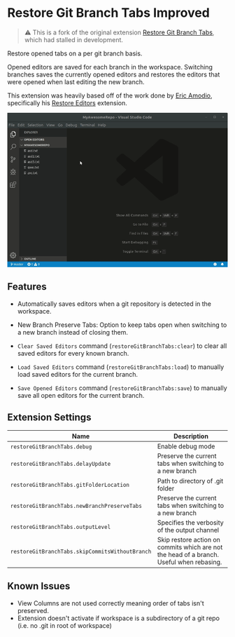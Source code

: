 # Restore Git Branch Tabs Improved

> ⚠️ This is a fork of the original extension [Restore Git Branch Tabs](https://marketplace.visualstudio.com/items?itemName=gkotas.restore-git-branch-tabs), which had stalled in development.

Restore opened tabs on a per git branch basis.

Opened editors are saved for each branch in the workspace. Switching branches saves the currently opened editors and restores the editors that were opened when last editing the new branch.

This extension was heavily based off of the work done by [Eric Amodio](https://github.com/eamodio), specifically his [Restore Editors](https://github.com/eamodio/vscode-restore-editors/blob/master/README.md) extension.

![preview](images/preview.gif)

## Features

- Automatically saves editors when a git repository is detected in the workspace.

- New Branch Preserve Tabs: Option to keep tabs open when switching to a new branch instead of closing them.

- `Clear Saved Editors` command (`restoreGitBranchTabs:clear`) to clear all saved editors for every known branch.

- `Load Saved Editors` command (`restoreGitBranchTabs:load`) to manually load saved editors for the current branch.

- `Save Opened Editors` command (`restoreGitBranchTabs:save`) to manually save all open editors for the current branch.

## Extension Settings

| Name | Description
| ---- | -----------
|`restoreGitBranchTabs.debug` | Enable debug mode
|`restoreGitBranchTabs.delayUpdate` | Preserve the current tabs when switching to a new branch
|`restoreGitBranchTabs.gitFolderLocation` | Path to directory of .git folder
|`restoreGitBranchTabs.newBranchPreserveTabs` | Preserve the current tabs when switching to a new branch
|`restoreGitBranchTabs.outputLevel` | Specifies the verbosity of the output channel
|`restoreGitBranchTabs.skipCommitsWithoutBranch` | Skip restore action on commits which are not the head of a branch. Useful when rebasing.

## Known Issues

- View Columns are not used correctly meaning order of tabs isn't preserved.
- Extension doesn't activate if workspace is a subdirectory of a git repo (i.e. no .git in root of workspace)
